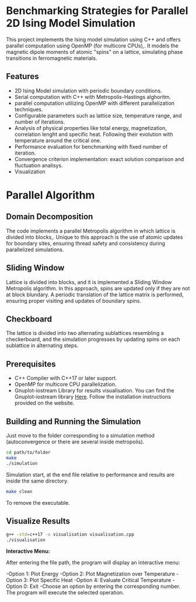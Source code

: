 # Benchmarking Strategies for Parallel 2D Ising Model Simulation     
This project implements the Ising model simulation using C++ and offers parallel computation using  OpenMP (for multicore CPUs),. It models the magnetic dipole moments of atomic "spins" on a lattice, simulating phase transitions in ferromagnetic materials.

## Features

- 2D Ising Model simulation with periodic boundary conditions.
- Serial computation with C++ with  Metropolis-Hastings alghoritm.
-  parallel computation utilizing OpenMP with different parallelization techniques.
- Configurable parameters such as lattice size, temperature range, and number of iterations.
- Analysis of physical properties like total energy, magnetization, correlation lenght and specific heat. Following their evolution with temperature around the critical one.
- Performance evaluation for benchmarking with fixed number of iteration.
- Convergence criterion implementation: exact solution comparison and fluctuation analisys.
- Visualization

# Parallel Algorithm

## Domain Decomposition
The code implements a parallel Metropolis algorithm in which lattice is divided into blocks,. Unique to this approach is the use of atomic updates for boundary sites, ensuring thread safety and consistency during parallelized simulations.

## Sliding Window
Lattice is divided into blocks, and it is implemented a Sliding Window Metropolis algorithm. In this approach, spins are updated only if they are not at block blundary. A periodic translation of the lattice matrix is performed, ensuring proper visiting and updates of boundary spins.

## Checkboard
The lattice is divided into two alternating sublattices resembling a checkerboard, and the simulation progresses by updating spins on each sublattice in alternating steps. 

## Prerequisites

- C++ Compiler with C++17 or later support.
- OpenMP for multicore CPU parallelization.
- Gnuplot-iostream Library for results visualisation. You can find the Gnuplot-iostream library [Here](http://stahlke.org/dan/gnuplot-iostream/). Follow the installation instructions provided on the website.



## Building and Running the Simulation
Just move to the folder corresponding to a simulation method (autoconvergence or there are several inside metropolis).
```bash
cd path/to/folder
make
./simulation
```
Simulation start, at the end file relative to performance and results are inside the same directory.
```bash
make clean 
```
To remove the executable.



## Visualize Results

```bash
g++ -std=c++17 -o visualisation visualisation.cpp
./visualisation
```
**Interactive Menu:**

After entering the file path, the program will display an interactive menu:

-Option 1: Plot Energy
-Option 2: Plot Magnetization over Temperature
-Option 3: Plot Specific Heat
-Option 4: Evaluate Critical Temperature
-Option 0: Exit
-Choose an option by entering the corresponding number. The program will execute the selected operation.





